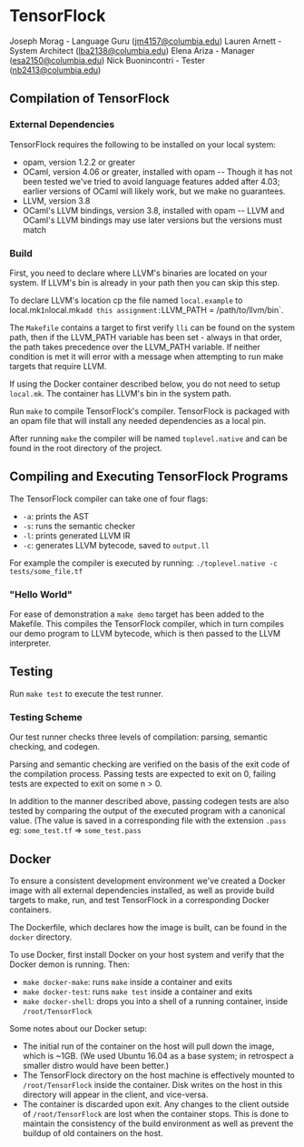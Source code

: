 # TensorFlock
Joseph Morag - Language Guru (jm4157@columbia.edu) 
Lauren Arnett - System Architect (lba2138@columbia.edu) 
Elena Ariza - Manager (esa2150@columbia.edu) 
Nick Buonincontri - Tester (nb2413@columbia.edu)

## Compilation of TensorFlock
### External Dependencies
TensorFlock requires the following to be installed on your local system:
- opam, version 1.2.2 or greater
- OCaml, version 4.06 or greater, installed with opam
-- Though it has not been tested we've tried to avoid language features added after 4.03; earlier versions of OCaml will likely work, but we make no guarantees.
- LLVM, version 3.8
- OCaml's LLVM bindings, version 3.8, installed with opam
-- LLVM and OCaml's LLVM bindings may use later versions but the versions must match

### Build
First, you need to declare where LLVM's binaries are located on your system. If LLVM's bin is already in your path then you can skip this step.

To declare LLVM's location cp the file named `local.example` to local.mk` In `local.mk` add this assignment: `LLVM_PATH = /path/to/llvm/bin`.

The `Makefile` contains a target to first verify `lli` can be found on the system path, then if the LLVM_PATH variable has been set - always in that order, the path takes precedence over the LLVM_PATH variable. If neither condition is met it will error with a message when attempting to run make targets that require LLVM.

If using the Docker container described below, you do not need to setup `local.mk`. The container has LLVM's bin in the system path.

Run `make` to compile TensorFlock's compiler. TensorFlock is packaged with an opam file that will install any needed dependencies as a local pin.

After running `make` the compiler will be named `toplevel.native` and can be found in the root directory of the project.

## Compiling and Executing TensorFlock Programs
The TensorFlock compiler can take one of four flags:
- `-a`: prints the AST
- `-s`: runs the semantic checker
- `-l`: prints generated LLVM IR
- `-c`: generates LLVM bytecode, saved to `output.ll`

For example the compiler is executed by running: `./toplevel.native -c tests/some_file.tf`

### "Hello World"
For ease of demonstration a `make demo` target has been added to the Makefile. This compiles the TensorFlock compiler, which in turn compiles our demo program to LLVM bytecode, which is then passed to the LLVM interpreter.

## Testing
Run `make test` to execute the test runner.

### Testing Scheme
Our test runner checks three levels of compilation: parsing, semantic checking, and codegen.

Parsing and semantic checking are verified on the basis of the exit code of the compilation process. Passing tests are expected to exit on 0, failing tests are expected to exit on some n > 0.

In addition to the manner described above, passing codegen tests are also tested by comparing the output of the executed program with a canonical value. (The value is saved in a corresponding file with the extension `.pass` eg: `some_test.tf` => `some_test.pass`

## Docker
To ensure a consistent development environment we've created a Docker image with all external dependencies installed, as well as provide build targets to make, run, and test TensorFlock in a corresponding Docker containers.

The Dockerfile, which declares how the image is built, can be found in the `docker` directory.

To use Docker, first install Docker on your host system and verify that the Docker demon is running. Then:
- `make docker-make`: runs `make` inside a container and exits
- `make docker-test`: runs `make test` inside a container and exits
- `make docker-shell`: drops you into a shell of a running container, inside `/root/TensorFlock`

Some notes about our Docker setup:
- The initial run of the container on the host will pull down the image, which is ~1GB. (We used Ubuntu 16.04 as a base system; in retrospect a smaller distro would have been better.)
- The TensorFlock directory on the host machine is effectively mounted to `/root/TensorFlock` inside the container. Disk writes on the host in this directory will appear in the client, and vice-versa.
- The container is discarded upon exit. Any changes to the client outside of `/root/TensorFlock` are lost when the container stops. This is done to maintain the consistency of the build environment as well as prevent the buildup of old containers on the host.
